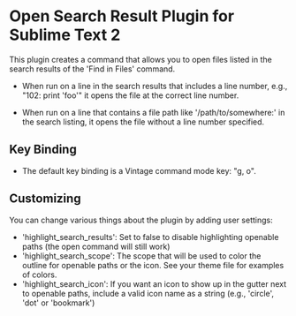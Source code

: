 # Open Search Result Plugin for Sublime Text 2

This plugin creates a command that allows you to open files listed in the search
results of the 'Find in Files' command.

- When run on a line in the search results that includes a line number, e.g., 
"102:    print 'foo'" it opens the file at the correct line number.

- When run on a line that contains a file path like '/path/to/somewhere:'
in the search listing, it opens the file without a line number specified.

## Key Binding

- The default key binding is a Vintage command mode key: "g, o".

## Customizing

You can change various things about the plugin by adding user settings:

- 'highlight_search_results': Set to false to disable highlighting openable
paths (the open command will still work)
- 'highlight_search_scope': The scope that will be used to color the outline for
openable paths or the icon. See your theme file for examples of colors.
- 'highlight_search_icon': If you want an icon to show up in the gutter next to
openable paths, include a valid icon name as a string (e.g., 'circle', 'dot' or
'bookmark')
